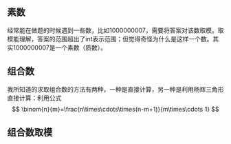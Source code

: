 ## 素数
经常能在做题的时候遇到一些数，比如1000000007，需要将答案对该数取模。取模能理解，答案的范围超出了int表示范围；但觉得奇怪为什么是这样一个数。其实1000000007是一个素数（质数）。

## 组合数
我所知道的求取组合数的方法有两种，一种是直接计算，另一种是利用杨辉三角形
直接计算：利用公式
$$
\binom{n}{m}=\frac{n\times\cdots\times(n-m+1)}{m\times\cdots 1}
$$

## 组合数取模
